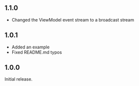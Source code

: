 ## 1.1.0
- Changed the ViewModel event stream to a broadcast stream

## 1.0.1
- Added an example
- Fixed README.md typos

## 1.0.0
Initial release.